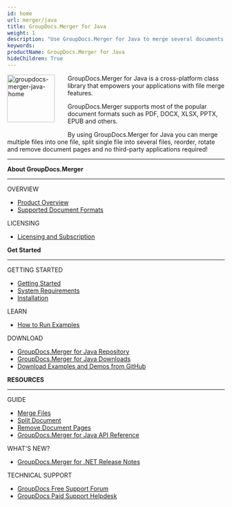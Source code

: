 ```yaml
---
id: home
url: merger/java
title: GroupDocs.Merger for Java
weight: 1
description: "Use GroupDocs.Merger for Java to merge several documents into one, split single document to multiple and organize documents in different ways."
keywords: 
productName: GroupDocs.Merger for Java
hideChildren: True
---
```

<img src="merger/java/images/home.png" alt="groupdocs-merger-java-home" align="left" style="width:110px; margin: 0 30px 30px 0"/>

GroupDocs.Merger for Java is a cross-platform class library that empowers your applications with file merge features.

GroupDocs.Merger supports most of the popular document formats such as PDF, DOCX, XLSX, PPTX, EPUB and others.

By using GroupDocs.Merger for Java you can merge multiple files into one file, split single file into several files, reorder, rotate and remove document pages  and no third-party applications required!

------

<div class="row">
	<div class="col-md-4">
		<p><b>About GroupDocs.Merger</b></p>
			<hr><p>OVERVIEW</p></hr>
			<ul>
				<li><a href='{{< ref "product-overview" >}}'>Product Overview</a></li>
				<li><a href='{{< ref "merger/java/getting-started/supported-document-formats.md" >}}'>Supported Document Formats</a></li>
			</ul>
			<p>LICENSING</p>
			<ul>
                <li><a href='{{< ref "merger/java/getting-started/licensing-and-subscription.md" >}}'>Licensing and Subscription</a></li>
			</ul>
	</div>
	<div class="col-md-4">
		<p><b>Get Started</b></p>
			<hr><p>GETTING STARTED</p></hr>
			<ul>
				<li><a href='{{< ref "merger/java/getting-started" >}}'>Getting Started</a></li>
				<li><a href='{{< ref "merger/java/getting-started/system-requirements.md" >}}'>System Requirements</a></li>
				<li><a href='{{< ref "merger/java/getting-started/installation.md" >}}'>Installation</a></li>
			</ul>
			<p>LEARN</p>
			<ul>
				<li><a href='{{< ref "merger/java/getting-started/how-to-run-examples.md" >}}'>How to Run Examples</a></li>
			</ul>
			<p>DOWNLOAD</p>
			<ul>
				<li><a href="https://repository.groupdocs.com/webapp/#/artifacts/browse/tree/General/repo/com/groupdocs/groupdocs-merger">GroupDocs.Merger for Java Repository</a></li>
				</li><li><a href="https://downloads.groupdocs.com/merger/java">GroupDocs.Merger for Java Downloads</a></li>
				<li><a href="https://github.com/groupdocs-merger/GroupDocs.Merger-for-Java">Download Examples and Demos from GitHub</a></li>
			</ul>
	</div>
	<div class="col-md-4">
		<p><b>RESOURCES</b></p>
			<hr><p>GUIDE</p></hr>
			<ul>
				<li><a href='{{< ref "merger/java/developer-guide/merge-files" >}}'>Merge Files</a></li>
				<li><a href='{{< ref "merger/java/developer-guide/single-document-operations/split-document.md" >}}'>Split Document</a></li>
				<li><a href='{{< ref "merger/java/developer-guide/single-document-operations/remove-pages.md" >}}'>Remove Document Pages</a></li>
				<li><a href="https://apireference.groupdocs.com/merger/java">GroupDocs.Merger for Java API Reference</a></li>
			</ul>
			<p>WHAT'S NEW?</p>
			<ul>
				<li><a href='{{< ref "merger/java/release-notes" >}}'>GroupDocs.Merger for .NET Release Notes</a></li>
			</ul>
			<p>TECHNICAL SUPPORT</p>
			<ul>
				<li><a href="https://forum.groupdocs.com/">GroupDocs Free Support Forum</a></li>
				<li><a href="https://helpdesk.groupdocs.com/">GroupDocs Paid Support Helpdesk</a></li>
			</ul>
	</div>
</div>